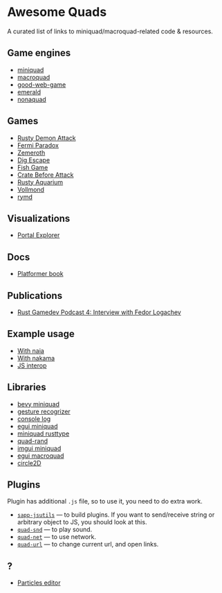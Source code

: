 # Awesome Quads

A curated list of links to miniquad/macroquad-related code & resources.

## Game engines

- [miniquad](https://github.com/not-fl3/miniquad)
- [macroquad](https://github.com/not-fl3/macroquad)
- [good-web-game](https://github.com/not-fl3/good-web-game)
- [emerald](https://github.com/Bombfuse/emerald)
- [nonaquad](https://github.com/nokola/nonaquad)

## Games

- [Rusty Demon Attack](https://github.com/TanTanDev/rusty_demon_attack)
- [Fermi Paradox](https://github.com/tversteeg/ld46)
- [Zemeroth](https://github.com/ozkriff/zemeroth)
- [Dig Escape](https://github.com/TanTanDev/DigEscape)
- [Fish Game](https://github.com/heroiclabs/fishgame-macroquad)
- [Crate Before Attack](https://cratebeforeattack.com)
- [Rusty Aquarium](https://github.com/ollej/rusty-aquarium)
- [Vollmond](https://puppetmaster.itch.io/vollmond)
- [rymd](https://profan.itch.io/rymd)

## Visualizations

- [Portal Explorer](https://github.com/optozorax/portal)

## Docs

- [Platformer book](https://github.com/not-fl3/platformer-book)

## Publications

- [Rust Gamedev Podcast 4: Interview with Fedor Logachev](https://rustgamedev.com/episodes/interview-with-fedor-logachev)

## Example usage

- [With naia](https://github.com/naia-rs/naia-macroquad-example)
- [With nakama](https://github.com/heroiclabs/fishgame-macroquad)
- [JS interop](https://github.com/not-fl3/miniquad-js-interop-demo)

## Libraries

- [bevy miniquad](https://github.com/smokku/bevy_miniquad)
- [gesture recogrizer](https://github.com/optozorax/gesture-recognizer)
- [console log](https://github.com/canadaduane/sapp-console-log)
- [egui miniquad](https://github.com/not-fl3/egui-miniquad)
- [miniquad rusttype](https://github.com/not-fl3/miniquad_text_rusttype)
- [quad-rand](https://github.com/not-fl3/quad-rand)
- [imgui miniquad](https://github.com/not-fl3/imgui-miniquad-render)
- [egui macroquad](https://github.com/optozorax/egui-macroquad)
- [circle2D](https://github.com/koalefant/circle2d)

## Plugins

Plugin has additional `.js` file, so to use it, you need to do extra work.

* [`sapp-jsutils`](https://github.com/not-fl3/sapp-jsutils/) — to build plugins. If you want to send/receive string or arbitrary object to JS, you should look at this.
* [`quad-snd`](https://github.com/not-fl3/quad-snd) — to play sound.
* [`quad-net`](https://github.com/not-fl3/quad-net) — to use network.
* [`quad-url`](https://github.com/optozorax/quad-url) — to change current url, and open links.

## ?

- [Particles editor](https://github.com/not-fl3/particles-editor)
